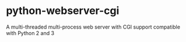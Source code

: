 # python-webserver-cgi
A multi-threaded multi-process web server with CGI support compatible with Python 2 and 3
